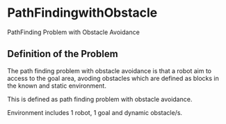 # PathFindingwithObstacle

PathFinding Problem with Obstacle Avoidance


 ## Definition of the Problem
 The path finding problem with obstacle avoidance is  that a robot aim to access to the goal area, avoding obstacles which are defined as blocks in the known and static environment. 

 This is defined as path finding problem with obstacle avoidance.

 Environment includes 1 robot, 1 goal and dynamic obstacle/s.
